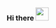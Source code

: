 ### Hi there <img src="https://raw.githubusercontent.com/MartinHeinz/MartinHeinz/master/wave.gif" width="30px">

<!--
**harikrishna9/harikrishna9** is a ✨ _special_ ✨ repository because its `README.md` (this file) appears on your GitHub profile.


<h1 align='center'><i> Stay awesome !</i></h1>

